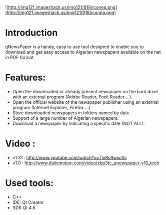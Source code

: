 ![http://img121.imageshack.us/img121/918/iconea.png](http://img121.imageshack.us/img121/918/iconea.png)

# Introduction #

qNewsPaper is a handy, easy to use tool designed to enable you to download and get easy access to Algerian newspapers available on the net in PDF format.

# Features: #
  * Open the downloaded or already present newspaper on the hard drive with an external program (Adobe Reader, Foxit Reader ...).
  * Open the official website of the newspaper publisher using an external program (Internet Explorer, Firefox ...).
  * Store downloaded newspapers in folders named by date.
  * Support of a large number of Algerian newspapers.
  * Download a newspaper by indicating a specific date (NOT ALL).

# Video : #
  * v1.31 : http://www.youtube.com/watch?v=TIxBsRwxc0c
  * v1.0 : http://www.dailymotion.com/video/xbp3tc_qnewspaper-v10_tech

# Used tools: #
  * C++
  * IDE: Qt Creator
  * SDK Qt 4.6